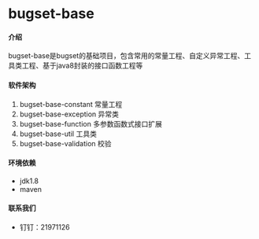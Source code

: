 # bugset-base

#### 介绍
bugset-base是bugset的基础项目，包含常用的常量工程、自定义异常工程、工具类工程、基于java8封装的接口函数工程等

#### 软件架构
1. bugset-base-constant 常量工程
2. bugset-base-exception 异常类
3. bugset-base-function 多参数函数式接口扩展
4. bugset-base-util 工具类
5. bugset-base-validation 校验

#### 环境依赖
* jdk1.8
* maven

#### 联系我们
- 钉钉：21971126